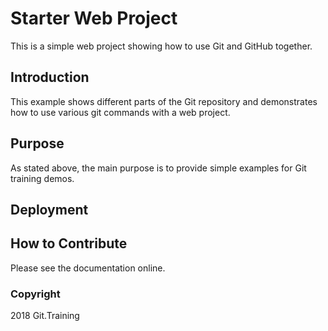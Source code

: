 # Starter Web Project

This is a simple web project showing how to use Git and GitHub together.

## Introduction

This example shows different parts of the Git repository and demonstrates how to use various git commands with a web project.

## Purpose

As stated above, the main purpose is to provide simple examples for Git training demos.

## Deployment

## How to Contribute

Please see the documentation online.

### Copyright

2018 Git.Training